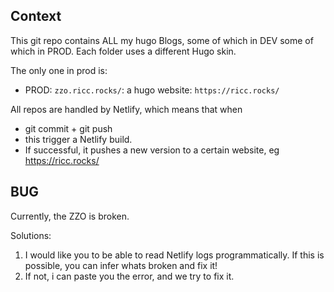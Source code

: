 ## Context

This git repo contains ALL my hugo Blogs, some of which in DEV some of which in PROD.
Each folder uses a different Hugo skin.

The only one in prod is:
* PROD: `zzo.ricc.rocks/`: a hugo website: `https://ricc.rocks/`


All repos are handled by Netlify, which means that when
* git commit + git push
* this trigger a Netlify build.
* If successful, it pushes a new version to a certain website, eg https://ricc.rocks/

## BUG

Currently, the ZZO is broken.

Solutions:
1. I would like you to be able to read Netlify logs programmatically. If this is possible, you can infer whats broken and fix it!
2. If not, i can paste you the error, and we try to fix it.
